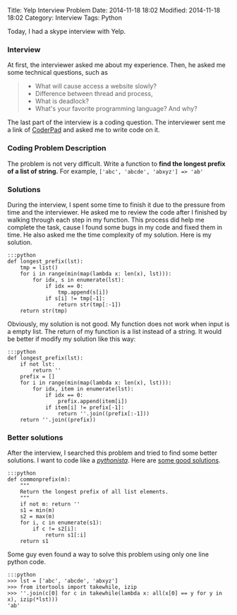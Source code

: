 Title: Yelp Interview Problem
Date: 2014-11-18 18:02
Modified: 2014-11-18 18:02
Category: Interview
Tags: Python

Today, I had a skype interview with Yelp.

### Interview

At first, the interviewer asked me about my experience. Then, he asked me some technical questions, such as
> * What will cause access a website slowly?
> * Difference between thread and process, 
> * What is deadlock?
> * What's your favorite programming language? And why? 

The last part of the interview is a coding question. The interviewer sent me a link of [CoderPad](http://coderpad.io) and asked me to write code on it.

### Coding Problem Description
The problem is not very difficult. Write a function to **find the longest prefix of a list of string.** For example,
`['abc', 'abcde', 'abxyz'] => 'ab'`

### Solutions

During the interview, I spent some time to finish it due to the pressure from time and the interviewer. He asked me to review the code after I finished by walking through each step in my function. This process did help me complete the task, cause I found some bugs in my code and fixed them in time. He also asked me the time complexity of my solution. Here is my solution.

	:::python
	def longest_prefix(lst):
	    tmp = list()
	    for i in range(min(map(lambda x: len(x), lst))):
	        for idx, s in enumerate(lst):
	            if idx == 0:
	                tmp.append(s[i])
	            if s[i] != tmp[-1]:
	                return str(tmp[:-1])
	    return str(tmp)

Obviously, my solution is not good. My function does not work when input is a empty list. The return of my function is a list instead of a string. It would be better if modify my solution like this way:

	:::python
	def longest_prefix(lst):
	    if not lst:
	        return ''
	    prefix = []
	    for i in range(min(map(lambda x: len(x), lst))):
	        for idx, item in enumerate(lst):
	            if idx == 0:
	                prefix.append(item[i])
	            if item[i] != prefix[-1]:
	                return ''.join((prefix[:-1]))
	    return ''.join((prefix))

### Better solutions
After the interview, I searched this problem and tried to find some better solutions. I want to code like a [*pythonista*](http://python.net/~goodger/projects/pycon/2007/idiomatic/handout.html). Here are [some good solutions](http://stackoverflow.com/questions/6718196/python-determine-prefix-from-a-set-of-similar-strings).

	:::python
	def commonprefix(m):
	    """
	    Return the longest prefix of all list elements.
	    """
	    if not m: return ''
	    s1 = min(m)
	    s2 = max(m)
	    for i, c in enumerate(s1):
	        if c != s2[i]:
	            return s1[:i]
	    return s1

Some guy even found a way to solve this problem using only one line python code.

	:::python
	>>> lst = ['abc', 'abcde', 'abxyz']
	>>> from itertools import takewhile, izip
	>>> ''.join(c[0] for c in takewhile(lambda x: all(x[0] == y for y in x), izip(*lst)))
	'ab'
